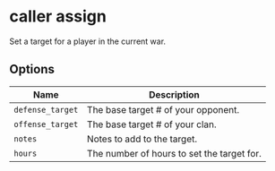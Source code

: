 # caller assign

Set a target for a player in the current war.

## Options

| Name             | Description                                |
| ---------------- | ------------------------------------------ |
| `defense_target` | The base target # of your opponent.        |
| `offense_target` | The base target # of your clan.            |
| `notes`          | Notes to add to the target.                |
| `hours`          | The number of hours to set the target for. |
